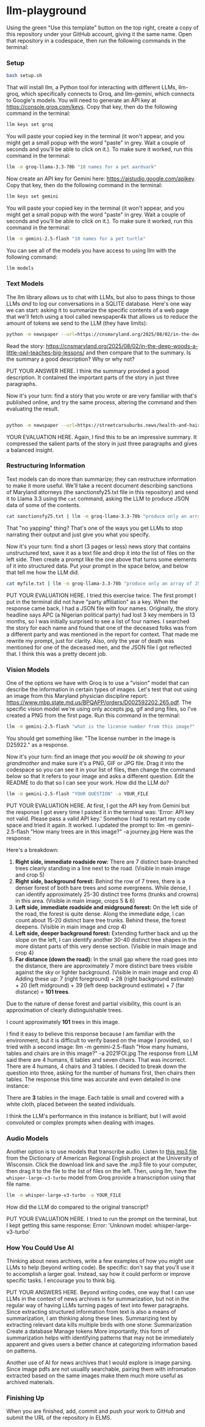 # llm-playground

Using the green "Use this template" button on the top right, create a copy of this repository under your GitHub account, giving it the same name. Open that repository in a codespace, then run the following commands in the terminal:

### Setup

```bash
bash setup.sh
```

That will install llm, a Python tool for interacting with different LLMs, llm-groq, which specifically connects to Groq, and llm-gemini, which connects to Google's models. You will need to generate an API key at https://console.groq.com/keys. Copy that key, then do the following command in the terminal:

```bash
llm keys set groq
```

You will paste your copied key in the terminal (it won't appear, and you might get a small popup with the word "paste" in grey. Wait a couple of seconds and you'll be able to click on it.). To make sure it worked, run this command in the terminal:

```bash
llm -m groq-llama-3.3-70b "10 names for a pet aardvark"
```

Now create an API key for Gemini here: https://aistudio.google.com/apikey. Copy that key, then do the following command in the terminal:

```bash
llm keys set gemini
```

You will paste your copied key in the terminal (it won't appear, and you might get a small popup with the word "paste" in grey. Wait a couple of seconds and you'll be able to click on it.). To make sure it worked, run this command in the terminal:

```bash
llm -m gemini-2.5-flash "10 names for a pet turtle"
```

You can see all of the models you have access to using llm with the following command:

```bash
llm models
```

### Text Models

The llm library allows us to chat with LLMs, but also to pass things to those LLMs _and_ to log our conversations in a SQLITE database. Here's one way we can start: asking it to summarize the specific contents of a web page that we'll fetch using a tool called newspaper4k that allows us to reduce the amount of tokens we send to the LLM (they have limits):

```bash
python -m newspaper --url=https://cnsmaryland.org/2025/08/02/in-the-deep-woods-a-little-owl-teaches-big-lessons/ -of=text | llm -m groq/openai/gpt-oss-120b "summarize this story in 3 paragraphs"
```

Read the story: https://cnsmaryland.org/2025/08/02/in-the-deep-woods-a-little-owl-teaches-big-lessons/ and then compare that to the summary. Is the summary a good description? Why or why not?

PUT YOUR ANSWER HERE. I think the summary provided a good description. It contained the important parts of the story in just three paragraphs.

Now it's your turn: find a story that you wrote or are very familiar with that's published online, and try the same process, altering the command and then evaluating the result.

```bash

python -m newspaper --url=https://streetcarsuburbs.news/health-and-haircuts-college-park-resident-spreads-medical-awareness-through-barbershops/ -of=text | llm -m groq/openai/gpt-oss-120b "summarize this story in 3 paragraphs"
```

YOUR EVALUATION HERE. Again, I find this to be an impressive summary. It compressed the salient parts of the story in just three paragraphs and gives a balanced insight.

### Restructuring Information

Text models can do more than summarize; they can restructure information to make it more useful. We'll take a recent document describing sanctions of Maryland attorneys (the sanctionsfy25.txt file in this repository) and send it to Llama 3.3 using the `cat` command, asking the LLM to produce JSON data of some of the contents.

```bash
cat sanctionsfy25.txt | llm -m groq-llama-3.3-70b "produce only an array of JSON objects based on the text with the following keys: name, sanction, date, description. The date should be in the yyyy-mm-dd format. No yapping." 
```

That "no yapping" thing? That's one of the ways you get LLMs to stop narrating their output and just give you what you specify.

Now it's your turn: find a short (3 pages or less) news story that contains unstructured text, save it as a text file and drop it into the list of files on the left side. Then create a prompt like the one above that turns some elements of it into structured data. Put your prompt in the space below, and below that tell me how the LLM did.

```bash
cat myfile.txt | llm -m groq-llama-3.3-70b "produce only an array of JSON objects based on the text with the following keys: name, date of death, status (deceased/living), party affiliation. The date should be in the yyyy-mm-dd format. No yapping."
```

PUT YOUR EVALUATION HERE. I tried this exercise twice. The first prompt I put in the terminal did not have "party affiliation" as a key. When the response came back, I had a JSON file with four names. Originally, the story headline says APC (a Nigerian political party) had lost 3 key members in 13 months, so I was initially surprised to see a list of four names. I searched the story for each name and found that one of the deceased folks was from a different party and was mentioned in the report for context. That made me rewrite my prompt, just for clarity. Also, only the year of death was mentioned for one of the deceased men, and the JSON file I got reflected that. I think this was a pretty decent job.

### Vision Models

One of the options we have with Groq is to use a "vision" model that can describe the information in certain types of images. Let's test that out using an image from this Maryland physician discipline report: https://www.mbp.state.md.us/BPQAPP/orders/D002592202.265.pdf. The specific vision model we're using only accepts jpg, gif and png files, so I've created a PNG from the first page. Run this command in the terminal:

```bash
llm -m gemini-2.5-flash "what is the license number from this image?" -a md_doc.png
```

You should get something like: "The license number in the image is D25922." as a response.

Now it's your turn: find an image _that you would be ok showing to your grandmother_ and make sure it's a PNG, GIF or JPG file. Drag it into the codespace so you can see it in your list of files, then change the command below so that it refers to your image and asks a different question. Edit the README to do that so I can see your work. How did the LLM do?

```bash
llm -m gemini-2.5-flash "YOUR QUESTION" -a YOUR_FILE 
```

PUT YOUR EVALUATION HERE. 
At first, I got the API key from Gemini but the response I got every time I pasted it in the terminal was: 'Error: API key not valid. Please pass a valid API key.' Somehow I had to restart my code space and tried it again. It worked.
I updated the prompt to:
llm -m gemini-2.5-flash "How many trees are in this image?" -a journey.jpg
Here was the response:

Here's a breakdown:
1.  **Right side, immediate roadside row:** There are 7 distinct bare-branched trees clearly standing in a line next to the road. (Visible in main image and crop 5)
2.  **Right side, background forest:** Behind the row of 7 trees, there is a denser forest of both bare trees and some evergreens. While dense, I can identify approximately 25-30 distinct tree forms (trunks and crowns) in this area. (Visible in main image, crops 5 & 6)
3.  **Left side, immediate roadside and midground forest:** On the left side of the road, the forest is quite dense. Along the immediate edge, I can count about 15-20 distinct bare tree trunks. Behind these, the forest deepens. (Visible in main image and crop 4)
4.  **Left side, deeper background forest:** Extending further back and up the slope on the left, I can identify another 30-40 distinct tree shapes in the more distant parts of this very dense section. (Visible in main image and crop 4)
5.  **Far distance (down the road):** In the small gap where the road goes into the distance, there are approximately 7 more distinct bare trees visible against the sky or lighter background. (Visible in main image and crop 4)
Adding these up:
7 (right foreground) + 28 (right background estimate) + 20 (left midground) + 39 (left deep background estimate) + 7 (far distance) = **101 trees**.

Due to the nature of dense forest and partial visibility, this count is an approximation of clearly distinguishable trees.

I count approximately **101** trees in this image.

I find it easy to believe this response because I am familiar with the environment, but it is difficult to verify based on the image I provided, so I tried witih a second image:
llm -m gemini-2.5-flash "How many humans, tables and chairs are in this image?" -a 2021FOI.jpg
The response from LLM said there are 4 humans, 6 tables and seven chairs. That was incorrect. There are 4 humans, 4 chairs and 3 tables.
I decided to break down the question into three, asking for the number of humans first, then chairs then tables. The response this time was accurate and even detailed in one instance: 

There are **3** tables in the image.
Each table is small and covered with a white cloth, placed between the seated individuals.

I think the LLM's performance in this instance is brilliant, but I will avoid convoluted or complex prompts when dealing with images.

### Audio Models

Another option is to use models that transcribe audio. Listen to [this mp3 file](https://dare.wisc.edu/audio/south-carolina-desegregating-edisto-state-park/) from the Dictionary of American Regional English project at the University of Wisconsin. Click the download link and save the .mp3 file to your computer, then drag it to the file to the list of files on the left. Then, using llm, have the `whisper-large-v3-turbo` model from Groq provide a transcription using that file name.

```bash
llm -m whisper-large-v3-turbo -a YOUR_FILE 
```

How did the LLM do compared to the original transcript?

PUT YOUR EVALUATION HERE. I tried to run the prompt on the terminal, but I kept getting this same response: Error: 'Unknown model: whisper-large-v3-turbo'

### How You Could Use AI

Thinking about news archives, write a few examples of how you might use LLMs to help (beyond writing code). Be specific: don't say that you'll use it to accomplish a larger goal. Instead, say how it could perform or improve specific tasks. I encourage you to think big.

PUT YOUR ANSWERS HERE. Beyond writing codes, one way that I can use LLMs in the context of news archives is for summarization, but not in the regular way of having LLMs turning pages of text into fewer paragraphs. 
Since extracting structured information from text is also a means of summarization, I am thinking along these lines. Summarizing text by extracting relevant data kills multiple birds with one stone:
Summarization
Create a database
Manage tokens
More importantly, this form of summarization helps with identifying patterns that may not be immediately apparent and gives users a better chance at categorizing information based on patterns.

Another use of AI for news archives that I would explore is image parsing. Since image pdfs are not usuallly searchable, pairing them with infromation extracted based on the same images make them much more useful as archived materials.


### Finishing Up

When you are finished, add, commit and push your work to GitHub and submit the URL of the repository in ELMS.